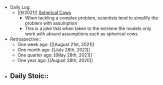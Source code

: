 - Daily Log:
    - [[til2021]] [Spherical Cows](https://en.wikipedia.org/wiki/Spherical_cow)
        - When tackling a complex problem, scientists tend to simplify the problem with assumption
        - This is a joke that when taken to the extreme the models only work with absurd assumptions such as spherical cows
- Retrospective::
    - One week ago: [[[August 21st, 2021]]
    - One month ago: [[July 28th, 2021]]
    - One quarter ago: [[May 28th, 2021]]
    - One year ago: [[August 28th, 2020]]
- Daily Stoic::
    -

